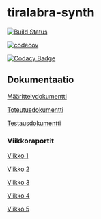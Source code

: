 # tiralabra-synth

[![Build Status](https://travis-ci.com/Reksa97/tiralabra-synth.svg?branch=master)](https://travis-ci.com/Reksa97/tiralabra-synth)

[![codecov](https://codecov.io/gh/Reksa97/tiralabra-synth/branch/master/graph/badge.svg)](https://codecov.io/gh/Reksa97/tiralabra-synth)

[![Codacy Badge](https://api.codacy.com/project/badge/Grade/5644facbb0584cd0af8522bb5902e0be)](https://www.codacy.com/app/Reksa97/tiralabra-synth?utm_source=github.com&amp;utm_medium=referral&amp;utm_content=Reksa97/tiralabra-synth&amp;utm_campaign=Badge_Grade)

## Dokumentaatio
[Määrittelydokumentti](https://github.com/Reksa97/tiralabra-synth/blob/master/documentation/specifications.md)

[Toteutusdokumentti](https://github.com/Reksa97/tiralabra-synth/blob/master/documentation/implementation.md)

[Testausdokumentti](https://github.com/Reksa97/tiralabra-synth/blob/master/documentation/testing.md)

### Viikkoraportit

[Viikko 1](https://github.com/Reksa97/tiralabra-synth/blob/master/documentation/week1.md)

[Viikko 2](https://github.com/Reksa97/tiralabra-synth/blob/master/documentation/week2.md)

[Viikko 3](https://github.com/Reksa97/tiralabra-synth/blob/master/documentation/week3.md)

[Viikko 4](https://github.com/Reksa97/tiralabra-synth/blob/master/documentation/week4.md)

[Viikko 5](https://github.com/Reksa97/tiralabra-synth/blob/master/documentation/week5.md)
